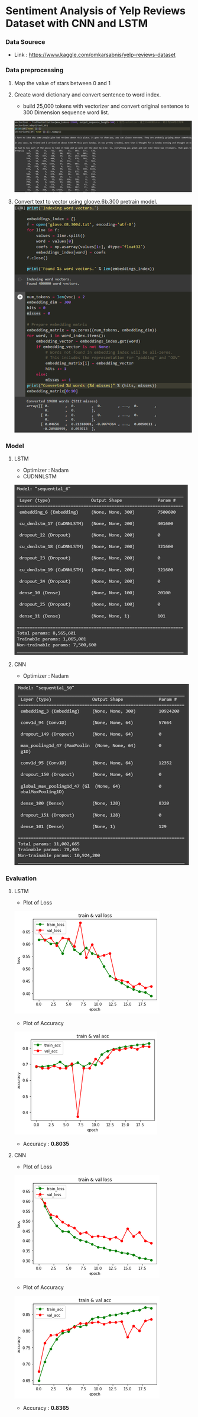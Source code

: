 # Sentiment Analysis of Yelp Reviews Dataset with CNN and LSTM
### Data Sourece
- Link : <https://www.kaggle.com/omkarsabnis/yelp-reviews-dataset>
### Data preprocessing
1. Map the value of stars between 0 and 1
2. Create word dictionary and convert sentence to word index.
    * build 25,000 tokens with vectorizer and convert original sentence to 300 Dimension sequence word list.
    
    ![imgae](https://github.com/KartaYu/Sentiment-Analysis-of-Yelp-Reviews-Dataset-with-CNN-and-LSTM/blob/main/Pic/word%20dictionary.png)
3. Convert text to vector using gloove.6b.300 pretrain model.
    ![imgae](https://github.com/KartaYu/Sentiment-Analysis-of-Yelp-Reviews-Dataset-with-CNN-and-LSTM/blob/main/Pic/vector%20model.png)
### Model
1. LSTM
    * Optimizer : Nadam
    * CUDNNLSTM
    
    ![imgae](https://github.com/KartaYu/Sentiment-Analysis-of-Yelp-Reviews-Dataset-with-CNN-and-LSTM/blob/main/Pic/LSTM.png)
2. CNN
    * Optimizer : Nadam
    
    ![imgae](https://github.com/KartaYu/Sentiment-Analysis-of-Yelp-Reviews-Dataset-with-CNN-and-LSTM/blob/main/Pic/CNN.png)
### Evaluation
1. LSTM
    * Plot of Loss
    
    ![imgae](https://github.com/KartaYu/Sentiment-Analysis-of-Yelp-Reviews-Dataset-with-CNN-and-LSTM/blob/main/Pic/loss%20of%20lstm.png)
    * Plot of Accuracy
    
    ![imgae](https://github.com/KartaYu/Sentiment-Analysis-of-Yelp-Reviews-Dataset-with-CNN-and-LSTM/blob/main/Pic/acc%20of%20lstm.png)
    * Accuracy : **0.8035**
2. CNN
    * Plot of Loss
    
    ![imgae](https://github.com/KartaYu/Sentiment-Analysis-of-Yelp-Reviews-Dataset-with-CNN-and-LSTM/blob/main/Pic/loss%20of%20cnn.png)
    * Plot of Accuracy
    
    ![imgae](https://github.com/KartaYu/Sentiment-Analysis-of-Yelp-Reviews-Dataset-with-CNN-and-LSTM/blob/main/Pic/acc%20of%20cnn.png)
    * Accuracy : **0.8365**
